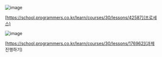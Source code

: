 
![image](https://github.com/koreaIT-study/programmers/assets/92290312/13aa60d4-473b-4694-a755-8618dc0b59ee)


[https://school.programmers.co.kr/learn/courses/30/lessons/42587](프로세스)


![image](https://github.com/koreaIT-study/programmers/assets/92290312/a9c8a200-330f-4d0e-b24d-1b8f3dfe56b0)


[https://school.programmers.co.kr/learn/courses/30/lessons/176962](과제 진행하기)

